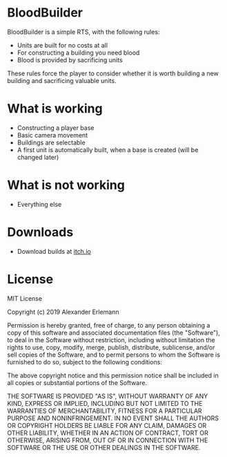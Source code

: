 # BloodBuilder
BloodBuilder is a simple RTS, with the following rules:
  - Units are built for no costs at all
  - For constructing a building you need blood
  - Blood is provided by sacrificing units
 
These rules force the player to consider whether it is worth building a new building and sacrificing valuable units.

# What is working

  - Constructing a player base
  - Basic camera movement
  - Buildings are selectable
  - A first unit is automatically built, when a base is created (will be changed later)

# What is not working
  - Everything else
  
# Downloads
  - Download builds at [itch.io](https://thedarkweasel.itch.io/bloodbuilder)

  
# License

MIT License

Copyright (c) 2019 Alexander Erlemann

Permission is hereby granted, free of charge, to any person obtaining a copy
of this software and associated documentation files (the "Software"), to deal
in the Software without restriction, including without limitation the rights
to use, copy, modify, merge, publish, distribute, sublicense, and/or sell
copies of the Software, and to permit persons to whom the Software is
furnished to do so, subject to the following conditions:

The above copyright notice and this permission notice shall be included in all
copies or substantial portions of the Software.

THE SOFTWARE IS PROVIDED "AS IS", WITHOUT WARRANTY OF ANY KIND, EXPRESS OR
IMPLIED, INCLUDING BUT NOT LIMITED TO THE WARRANTIES OF MERCHANTABILITY,
FITNESS FOR A PARTICULAR PURPOSE AND NONINFRINGEMENT. IN NO EVENT SHALL THE
AUTHORS OR COPYRIGHT HOLDERS BE LIABLE FOR ANY CLAIM, DAMAGES OR OTHER
LIABILITY, WHETHER IN AN ACTION OF CONTRACT, TORT OR OTHERWISE, ARISING FROM,
OUT OF OR IN CONNECTION WITH THE SOFTWARE OR THE USE OR OTHER DEALINGS IN THE
SOFTWARE.